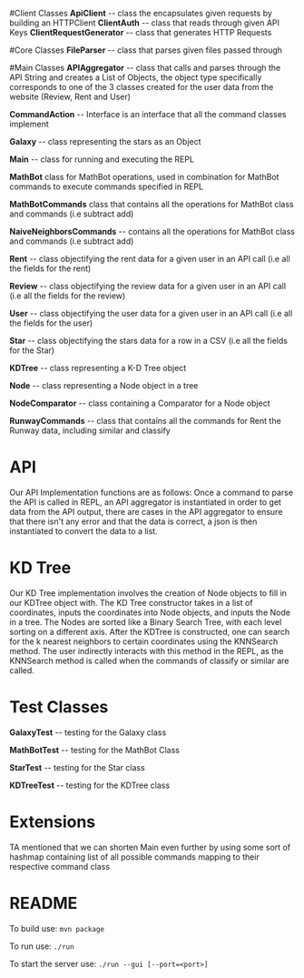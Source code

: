 #Client Classes
**ApiClient** -- class the encapsulates given requests by building an HTTPClient
**ClientAuth** -- class that reads through given API Keys
**ClientRequestGenerator** -- class that generates HTTP Requests

#Core Classes
**FileParser** -- class that parses given files passed through

#Main Classes
**APIAggregator**  -- class that calls and  parses through the API String and creates a List of Objects, the object type 
specifically corresponds to one of the 3 classes created for the user data from the website (Review, Rent and User)

**CommandAction** -- Interface is an interface that all the command classes implement

**Galaxy** -- class representing the stars as an Object 

**Main** --  class for running and executing the REPL

**MathBot** class for MathBot operations, used in combination for MathBot commands to execute commands specified 
in REPL

**MathBotCommands** class that contains all the operations for MathBot class and commands (i.e subtract add)

**NaiveNeighborsCommands** --  contains all the operations for MathBot class and commands (i.e subtract add)

**Rent** -- class objectifying the rent data for a given user in an API call (i.e all the fields for the rent)

**Review** -- class objectifying the review data for a given user in an API call (i.e all the fields for the review)

**User** -- class objectifying the user data for a given user in an API call (i.e all the fields for the user)

**Star** -- class objectifying the stars data for a row  in a CSV  (i.e all the fields for the Star)

**KDTree** -- class representing a K-D Tree object

**Node** -- class representing a Node object in a tree

**NodeComparator** -- class containing a Comparator for a Node object

**RunwayCommands** -- class that contains all the commands for Rent the Runway data, including similar and classify





# API
Our API Implementation functions are as follows: Once a command to parse the API is called in REPL, an API aggregator 
is instantiated in order to get data from the API output, there are cases in the API aggregator to ensure that there
isn't any error and that the data is correct, a json is then instantiated to convert the data to a list.

# KD Tree
Our KD Tree implementation involves the creation of Node objects to fill in our KDTree object with. The KD Tree constructor
takes in a list of coordinates, inputs the coordinates into Node objects, and inputs the Node in a tree. The Nodes are 
sorted like a Binary Search Tree, with each level sorting on a different axis. After the KDTree is constructed, one can
search for the k nearest neighbors to certain coordinates using the KNNSearch method. The user indirectly interacts with
this method in the REPL, as the KNNSearch method is called when the commands of classify or similar are called. 

# Test Classes
**GalaxyTest** -- testing for the Galaxy class

**MathBotTest** -- testing for the MathBot Class

**StarTest** -- testing for the Star class

**KDTreeTest** -- testing for the KDTree class

# Extensions
TA mentioned that we can shorten Main even further by using some sort of hashmap containing list of all possible
commands mapping to their respective command class 


# README
To build use:
`mvn package`

To run use:
`./run`

To start the server use:
`./run --gui [--port=<port>]`


